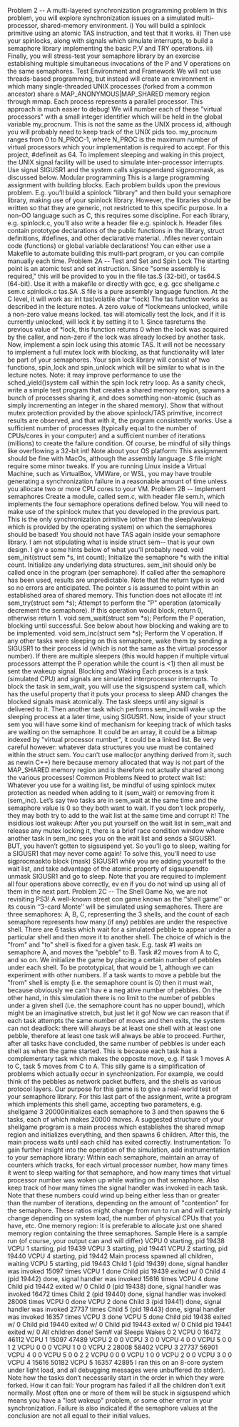 Problem 2 -- A multi-layered synchronization programming problem
In this problem, you will explore synchronization issues on a simulated multi-processor, shared-memory
environment.
i) You will build a spinlock primitive using an atomic TAS instruction, and test that it works.
ii) Then use your spinlocks, along with signals which simulate interrupts, to build a semaphore library implementing
the basic P,V and TRY operations.
iii) Finally, you will stress-test your semaphore library by an exercise establishing multiple simultaneous invocations
of the P and V operations on the same semaphores.
Test Environment and Framework
We will not use threads-based programming, but instead will create an environment in which many single-threaded
UNIX processes (forked from a common ancestor) share a MAP_ANONYMOUS|MAP_SHARED memory region
through mmap. Each process represents a parallel processor. This approach is much easier to debug!
We will number each of these "virtual processors" with a small integer identifier which will be held in the global
variable my_procnum. This is not the same as the UNIX process id, although you will probably need to keep track
of the UNIX pids too. my_procnum ranges from 0 to N_PROC-1, where N_PROC is the maximum number of
virtual processors which your implementation is required to accept. For this project, #defineit as 64.
To implement sleeping and waking in this project, the UNIX signal facility will be used to simulate inter-processor
interrupts. Use signal SIGUSR1 and the system calls sigsuspendand sigprocmask, as discussed below.
Modular programming
This is a large programming assignment with building blocks. Each problem builds upon the previous problem. E.g.
you’ll build a spinlock "library" and then build your semaphore library, making use of your spinlock library.
However, the libraries should be written so that they are generic, not restricted to this specific purpose. In a non-OO
language such as C, this requires some discipline.
For each library, e.g. spinlock.c, you’ll also write a header file e.g. spinlock.h. Header files contain
prototype declarations of the public functions in the library, struct definitions, #defines, and other declarative
material. .hfiles never contain code (functions) or global variable declarations!
You can either use a Makefile to automate building this multi-part program, or you can compile manually each
time.
Problem 2A -- Test and Set and Spin Lock
The starting point is an atomic test and set instruction. Since "some assembly is required," this will be provided to
you in the file tas.S (32-bit), or tas64.S (64-bit). Use it with a makefile or directly with gcc, e.g. gcc
shellgame.c sem.c spinlock.c tas.SA .S file is a pure assembly language function. At the C level, it
will work as:
int tas(volatile char *lock)
The tas function works as described in the lecture notes. A zero value of *lockmeans unlocked, while a non-zero
value means locked. tas will atomically test the lock, and if it is currently unlocked, will lock it by setting it to 1.
Since tasreturns the previous value of *lock, this function returns 0 when the lock was acquired by the caller, and
non-zero if the lock was already locked by another task.
Now, implement a spin lock using this atomic TAS. It will not be necessary to implement a full mutex lock with
blocking, as that functionality will later be part of your semaphores. Your spin lock library will consist of two
functions, spin_lock and spin_unlock which will be similar to what is in the lecture notes. Note: it may improve performance to use the sched_yield()system call within the spin lock retry loop.
As a sanity check, write a simple test program that creates a shared memory region, spawns a bunch of processes
sharing it, and does something non-atomic (such as simply incrementing an integer in the shared memory). Show
that without mutex protection provided by the above spinlock/TAS primitive, incorrect results are observed, and that
with it, the program consistently works. Use a sufficient number of processes (typically equal to the number of
CPUs/cores in your computer) and a sufficient number of iterations (millions) to create the failure condition. Of
course, be mindful of silly things like overflowing a 32-bit int!
Note about your OS platform: This assignment should be fine with MacOs, although the assembly language .S file
might require some minor tweaks. If you are running Linux inside a Virtual Machine, such as VirtualBox, VMWare,
or WSL, you may have trouble generating a synchronization failure in a reasonable amount of time unless you
allocate two or more CPU cores to your VM.
Problem 2B -- Implement semaphores
Create a module, called sem.c, with header file sem.h, which implements the four semaphore operations defined
below. You will need to make use of the spinlock mutex that you developed in the previous part. This is the only
synchronization primitive (other than the sleep/wakeup which is provided by the operating system) on which the
semaphores should be based! You should not have TAS again inside your semaphore library.
I am not stipulating what is inside struct sem-- that is your own design. I giv e some hints below of what you’ll
probably need.
void sem_init(struct sem *s, int count);
Initialize the semaphore *s with the initial count. Initialize
any underlying data structures. sem_init should only be called
once in the program (per semaphore). If called after the
semaphore has been used, results are unpredictable.
Note that the return type is void so no errors are anticipated.
The pointer s is assumed to point within an established
area of shared memory. This function does not allocate it!
int sem_try(struct sem *s);
Attempt to perform the "P" operation (atomically decrement
the semaphore). If this operation would block, return 0,
otherwise return 1.
void sem_wait(struct sem *s);
Perform the P operation, blocking until successful. See below
about how blocking and waking are to be implemented.
void sem_inc(struct sem *s);
Perform the V operation. If any other tasks were sleeping
on this semaphore, wake them by sending a SIGUSR1 to their
process id (which is not the same as the virtual processor number).
If there are multiple sleepers (this would happen if multiple
virtual processors attempt the P operation while the count is <1)
then all must be sent the wakeup signal.
Blocking and Waking
Each process is a task (simulated CPU) and signals are simulated interprocessor interrupts. To block the task in
sem_wait, you will use the sigsuspend system call, which has the useful property that it puts your process to
sleep AND changes the blocked signals mask atomically. The task sleeps until any signal is delivered to it. Then
another task which performs sem_incwill wake up the sleeping process at a later time, using SIGUSR1.
Now, inside of your struct sem you will have some kind of mechanism for keeping track of which tasks are
waiting on the semaphore. It could be an array, it could be a bitmap indexed by "virtual processor number", it could
be a linked list. Be very careful however: whatever data structures you use must be contained within the struct
sem. You can’t use malloc(or anything derived from it, such as newin C++) here because memory allocated that
way is not part of the MAP_SHARED memory region and is therefore not actually shared among the various
processes!
Common Problems
Need to protect wait list: Whatever you use for a waiting list, be mindful of using spinlock mutex protection as
needed when adding to it (sem_wait) or removing from it (sem_inc). Let’s say two tasks are in sem_wait at the same
time and the semaphore value is 0 so they both want to wait. If you don’t lock properly, they may both try to add to
the wait list at the same time and corrupt it!
The insidious lost wakeup: After you put yourself on the wait list in sem_wait and release any mutex locking it,
there is a brief race condition window where another task in sem_inc sees you on the wait list and sends a SIGUSR1.
BUT, you haven’t gotten to sigsuspend yet. So you’ll go to sleep, waiting for a SIGUSR1 that may never come
again! To solve this, you’ll need to use sigprocmaskto block (mask) SIGUSR1 while you are adding yourself to
the wait list, and take advantage of the atomic property of sigsuspendto unmask SIGUSR1 and go to sleep.
Note that you are required to implement all four operations above correctly, ev en if you do not wind up using all
of them in the next part.
Problem 2C -- The Shell Game
No, we are not revisiting PS3! A well-known street con game known as the ‘‘shell game’’ or its cousin ‘‘3-card
Monte’’ will be simulated using semaphores. There are three semaphores: A, B, C, representing the 3 shells, and the
count of each semaphore represents how many (if any) pebbles are under the respective shell. There are 6 tasks
which wait for a simulated pebble to appear under a particular shell and then move it to another shell. The choice of
which is the "from" and "to" shell is fixed for a given task. E.g. task #1 waits on semaphore A, and moves the
"pebble" to B. Task #2 moves from A to C, and so on.
We initialize the game by placing a certain number of pebbles under each shell. To be prototypical, that would be 1,
although we can experiment with other numbers. If a task wants to move a pebble but the "from" shell is empty (i.e.
the semaphore count is 0) then it must wait, because obviously we can’t hav e a neg ative number of pebbles. On the
other hand, in this simulation there is no limit to the number of pebbles under a given shell (i.e. the semaphore count
has no upper bound), which might be an imaginative stretch, but just let it go! Now we can reason that if each task
attempts the same number of moves and then exits, the system can not deadlock: there will always be at least one shell with at least one pebble, therefore at least one task will always be able to proceed. Further, after all tasks have
concluded, the same number of pebbles is under each shell as when the game started. This is because each task has a
complementary task which makes the opposite move, e.g. if task 1 moves A to C, task 5 moves from C to A.
This silly game is a simplification of problems which actually occur in synchronization. For example, we could think
of the pebbles as network packet buffers, and the shells as various protocol layers. Our purpose for this game is to
give a real-world test of your semaphore library. For this last part of the assignment, write a program which
implements this shell game, accepting two parameters, e.g. shellgame 3 20000initializes each semaphore to 3
and then spawns the 6 tasks, each of which makes 20000 moves.
A suggested structure of your shellgame program is a main process which establishes the shared mmap region and
initializes everything, and then spawns 6 children. After this, the main process waits until each child has exited
correctly.
Instrumentation: To gain further insight into the operation of the simulation, add instrumentation to your semaphore
library: Within each semaphore, maintain an array of counters which tracks, for each virtual processor number, how
many times it went to sleep waiting for that semaphore, and how many times that virtual processor number was
woken up while waiting on that semaphore. Also keep track of how many times the signal handler was invoked in
each task. Note that these numbers could wind up being either less than or greater than the number of iterations,
depending on the amount of "contention" for the semaphore. These ratios might change from run to run and will
certainly change depending on system load, the number of physical CPUs that you have, etc.
One memory region: It is preferable to allocate just one shared memory region containing the three semaphores.
Sample
Here is a sample run (of course, your output can and will differ)
VCPU 0 starting, pid 19438
VCPU 1 starting, pid 19439
VCPU 3 starting, pid 19441
VCPU 2 starting, pid 19440
VCPU 4 starting, pid 19442
Main process spawned all children, waiting
VCPU 5 starting, pid 19443
Child 1 (pid 19439) done, signal handler was invoked 15097 times
VCPU 1 done
Child pid 19439 exited w/ 0
Child 4 (pid 19442) done, signal handler was invoked 15616 times
VCPU 4 done
Child pid 19442 exited w/ 0
Child 0 (pid 19438) done, signal handler was invoked 16472 times
Child 2 (pid 19440) done, signal handler was invoked 28008 times
VCPU 0 done
VCPU 2 done
Child 3 (pid 19441) done, signal handler was invoked 27737 times
Child 5 (pid 19443) done, signal handler was invoked 16357 times
VCPU 3 done
VCPU 5 done
Child pid 19438 exited w/ 0
Child pid 19440 exited w/ 0
Child pid 19443 exited w/ 0
Child pid 19441 exited w/ 0
All children done!
Sem# val Sleeps Wakes
0 2
VCPU 0 16472 46112
VCPU 1 15097 47489
VCPU 2 0 0
VCPU 3 0 0
VCPU 4 0 0
VCPU 5 0 0
1 2
VCPU 0 0 0
VCPU 1 0 0
VCPU 2 28008 58402
VCPU 3 27737 56901
VCPU 4 0 0
VCPU 5 0 0
2 2
VCPU 0 0 0
VCPU 1 0 0
VCPU 2 0 0
VCPU 3 0 0
VCPU 4 15616 50182
VCPU 5 16357 42895
I ran this on an 8-core system under light load, and all debugging messages were unbuffered (to stderr). Note how
the tasks don’t necessarily start in the order in which they were forked.
How it can fail: Your program has failed if all the children don’t exit normally. Most often one or more of them will
be stuck in sigsuspend which means you have a "lost wakeup" problem, or some other error in your
synchronization. Failure is also indicated if the semaphore values at the conclusion are not all equal to their initial
values.